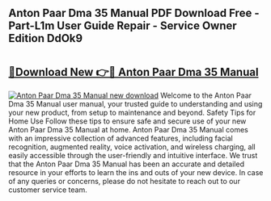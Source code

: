 ## Anton Paar Dma 35 Manual PDF Download Free - Part-L1m User Guide Repair - Service Owner Edition DdOk9

# <h2><a href="http://bc13622.oget.top/?id=Anton+Paar+Dma+35+Manual">🔗Download New 👉🔴 Anton Paar Dma 35 Manual</a></h2>

[![Anton Paar Dma 35 Manual new download](https://i.imgur.com/5g1atiW.png)](http://bc13622.oget.top/?id=Anton+Paar+Dma+35+Manual)
Welcome to the Anton Paar Dma 35 Manual user manual, your trusted guide to understanding and using your new product, from setup to maintenance and beyond. Safety Tips for Home Use Follow these tips to ensure safe and secure use of your new Anton Paar Dma 35 Manual at home. Anton Paar Dma 35 Manual comes with an impressive collection of advanced features, including facial recognition, augmented reality, voice activation, and wireless charging, all easily accessible through the user-friendly and intuitive interface. We trust that the Anton Paar Dma 35 Manual has been an accurate and detailed resource in your efforts to learn the ins and outs of your new device. In case of any queries or concerns, please do not hesitate to reach out to our customer service team.

